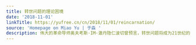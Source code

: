 ```yaml
---
title: 转世问题的理论困境
date: '2018-11-01'
linkTitle: https://yufree.cn/cn/2018/11/01/reincarnation/
source: 'Homepage on Miao Yu | 于淼 '
description: 伟大的革命导师奥夫考斯·IM·澈丹隐仁波切曾预言，转世问题将成为21世纪的显学，一语成谶。 最近看到一个高中同学在吁乎上关注了一个转世问题，按
---
```


